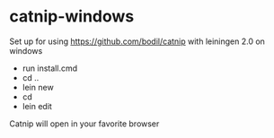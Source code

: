 catnip-windows
==============

Set up for using https://github.com/bodil/catnip with leiningen 2.0 on windows

* run install.cmd
* cd ..
* lein new <project-name>
* cd <project-name>
* lein edit

Catnip will open in your favorite browser
